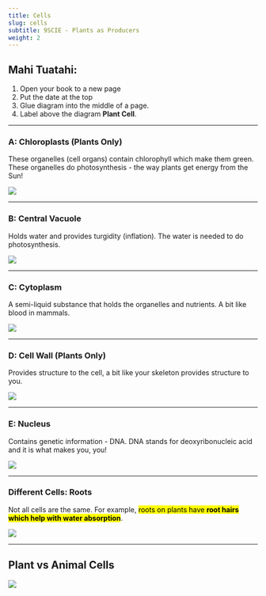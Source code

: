```yaml
---
title: Cells
slug: cells
subtitle: 9SCIE - Plants as Producers
weight: 2
---
```


## Mahi Tuatahi:

1. Open your book to a new page
2. Put the date at the top
3. Glue diagram into the middle of a page.
4. Label above the diagram __Plant Cell__.

---

### A: Chloroplasts (Plants Only)

These organelles (cell organs) contain chlorophyll which make them green. These organelles do photosynthesis - the way plants get energy from the Sun!

![](../assets/cell-diagram.png)

---

### B: Central Vacuole

Holds water and provides turgidity (inflation). The water is needed to do photosynthesis.

![](../assets/cell-diagram.png)

---

### C: Cytoplasm

A semi-liquid substance that holds the organelles and nutrients. A bit like blood in mammals.

![](../assets/cell-diagram.png)

---

### D: Cell Wall (Plants Only)

Provides structure to the cell, a bit like your skeleton provides structure to you.

![](../assets/cell-diagram.png)

---

### E: Nucleus

Contains genetic information - DNA. DNA stands for deoxyribonucleic acid and it is what makes you, you!

![](../assets/cell-diagram.png)

---

### Different Cells: Roots

Not all cells are the same. For example, <mark>roots on plants have __root hairs which help with water absorption__</mark>.

![](http://img.sparknotes.com/figures/B/b1ab5bb87aee74a86fdae78ed564e663/root.gif)

---

## Plant vs Animal Cells

![](https://upload.wikimedia.org/wikipedia/commons/thumb/6/65/Differences_between_simple_animal_and_plant_cells_%28en%29.svg/1200px-Differences_between_simple_animal_and_plant_cells_%28en%29.svg.png)
